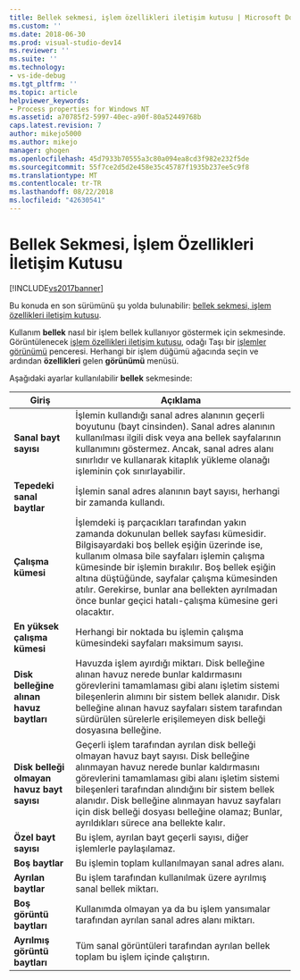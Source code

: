 ```yaml
---
title: Bellek sekmesi, işlem özellikleri iletişim kutusu | Microsoft Docs
ms.custom: ''
ms.date: 2018-06-30
ms.prod: visual-studio-dev14
ms.reviewer: ''
ms.suite: ''
ms.technology:
- vs-ide-debug
ms.tgt_pltfrm: ''
ms.topic: article
helpviewer_keywords:
- Process properties for Windows NT
ms.assetid: a70785f2-5997-40ec-a90f-80a52449768b
caps.latest.revision: 7
author: mikejo5000
ms.author: mikejo
manager: ghogen
ms.openlocfilehash: 45d7933b70555a3c80a094ea8cd3f982e232f5de
ms.sourcegitcommit: 55f7ce2d5d2e458e35c45787f1935b237ee5c9f8
ms.translationtype: MT
ms.contentlocale: tr-TR
ms.lasthandoff: 08/22/2018
ms.locfileid: "42630541"
---
```

# <a name="memory-tab-process-properties-dialog-box"></a>Bellek Sekmesi, İşlem Özellikleri İletişim Kutusu
[!INCLUDE[vs2017banner](../includes/vs2017banner.md)]

Bu konuda en son sürümünü şu yolda bulunabilir: [bellek sekmesi, işlem özellikleri iletişim kutusu](https://docs.microsoft.com/visualstudio/debugger/memory-tab-process-properties-dialog-box).  
  
Kullanım **bellek** nasıl bir işlem bellek kullanıyor göstermek için sekmesinde. Görüntülenecek [işlem özellikleri iletişim kutusu](../debugger/process-properties-dialog-box.md), odağı Taşı bir [işlemler görünümü](../debugger/processes-view.md) penceresi. Herhangi bir işlem düğümü ağacında seçin ve ardından **özellikleri** gelen **görünümü** menüsü.  
  
 Aşağıdaki ayarlar kullanılabilir **bellek** sekmesinde:  
  
|Giriş|Açıklama|  
|-----------|-----------------|  
|**Sanal bayt sayısı**|İşlemin kullandığı sanal adres alanının geçerli boyutunu (bayt cinsinden). Sanal adres alanının kullanılması ilgili disk veya ana bellek sayfalarının kullanımını göstermez. Ancak, sanal adres alanı sınırlıdır ve kullanarak kitaplık yükleme olanağı işleminin çok sınırlayabilir.|  
|**Tepedeki sanal baytlar**|İşlemin sanal adres alanının bayt sayısı, herhangi bir zamanda kullandı.|  
|**Çalışma kümesi**|İşlemdeki iş parçacıkları tarafından yakın zamanda dokunulan bellek sayfası kümesidir. Bilgisayardaki boş bellek eşiğin üzerinde ise, kullanım olmasa bile sayfaları işlemin çalışma kümesinde bir işlemin bırakılır. Boş bellek eşiğin altına düştüğünde, sayfalar çalışma kümesinden atılır. Gerekirse, bunlar ana bellekten ayrılmadan önce bunlar geçici hatalı-çalışma kümesine geri olacaktır.|  
|**En yüksek çalışma kümesi**|Herhangi bir noktada bu işlemin çalışma kümesindeki sayfaları maksimum sayısı.|  
|**Disk belleğine alınan havuz baytları**|Havuzda işlem ayırdığı miktarı. Disk belleğine alınan havuz nerede bunlar kaldırmasını görevlerini tamamlaması gibi alanı işletim sistemi bileşenlerin alımını bir sistem bellek alanıdır. Disk belleğine alınan havuz sayfaları sistem tarafından sürdürülen sürelerle erişilemeyen disk belleği dosyasına belleğine.|  
|**Disk belleği olmayan havuz bayt sayısı**|Geçerli işlem tarafından ayrılan disk belleği olmayan havuz bayt sayısı. Disk belleğine alınmayan havuz nerede bunlar kaldırmasını görevlerini tamamlaması gibi alanı işletim sistemi bileşenleri tarafından alındığını bir sistem bellek alanıdır. Disk belleğine alınmayan havuz sayfaları için disk belleği dosyası belleğine olamaz; Bunlar, ayrıldıkları sürece ana bellekte kalır.|  
|**Özel bayt sayısı**|Bu işlem, ayrılan bayt geçerli sayısı, diğer işlemlerle paylaşılamaz.|  
|**Boş baytlar**|Bu işlemin toplam kullanılmayan sanal adres alanı.|  
|**Ayrılan baytlar**|Bu işlem tarafından kullanılmak üzere ayrılmış sanal bellek miktarı.|  
|**Boş görüntü baytları**|Kullanımda olmayan ya da bu işlem yansımalar tarafından ayrılan sanal adres alanı miktarı.|  
|**Ayrılmış görüntü baytları**|Tüm sanal görüntüleri tarafından ayrılan bellek toplam bu işlem içinde çalıştırın.|



